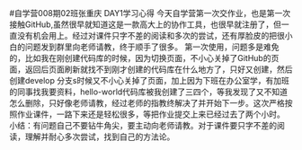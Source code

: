 #自学营008期02班张重庆  DAY1学习心得
今天自学营第一次交作业，也是第一次接触GitHub,虽然很早就知道这是一款高大上的协作工具，也很早就注册了，但一直没有机会用上。经过对课件只字不差的阅读和多次的尝试，还有厚脸皮的把很小白的问题发到群里向老师请教，终于顺手了很多。
第一次使用，问题多是难免的，比如我在刚创建代码库的时候，因为切换页面，不小心关掉了GitHub的页面，返回后页面刷新就找不到刚才创建的代码库在什么地方了，只好又创建，然后创建develop 分⽀s时候又不小心关掉了页面，加上因为下班在办公室学，有加班的同事找我要资料，hello-world代码库被我创建了三四个，等我发现了又不知道怎么删除，只好像老师请教，经过老师的指教终解决了并开始下一步。这次严格按照作业课件，一路下来还是轻松很多，等把作业提交上来已经过去了两个小时。
小结：有问题自己不要钻牛角尖，要主动向老师请教。对于课件要只字不差的阅读，理解并耐心多次尝试，找到自己的方法论。
